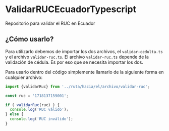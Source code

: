 # ValidarRUCEcuadorTypescript
Repositorio para validar el RUC en Ecuador
## ¿Cómo usarlo?
Para utilizarlo debemos de importar los dos archivos, el `validar-cedulta.ts` y el archivo `validar-ruc.ts`. El archivo `validar-ruc.ts` depende de la validación de cédula. Es por eso que se necesita importar los dos.

Para usarlo dentro del código simplemente llamarlo de la siguiente forma en cualquier archivo:


```javascript
import {validarRuc} from '../ruta/hacia/el/archivo/validar-ruc';

const ruc = '1718137159001';

if ( validarRuc(ruc) ) {
  console.log('RUC válido');
} else {
  console.log('RUC inválido');
}
```

